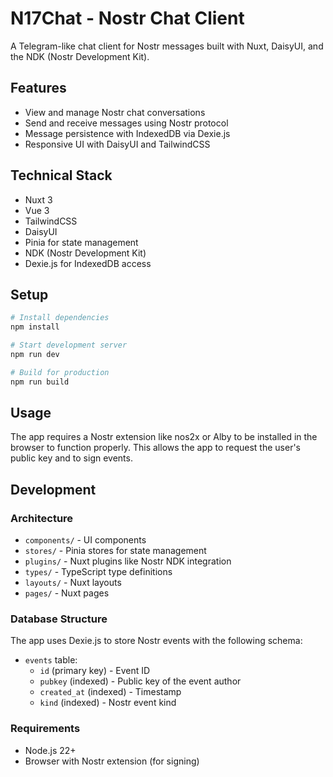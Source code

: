 # N17Chat - Nostr Chat Client

A Telegram-like chat client for Nostr messages built with Nuxt, DaisyUI, and the NDK (Nostr Development Kit).

## Features

- View and manage Nostr chat conversations
- Send and receive messages using Nostr protocol
- Message persistence with IndexedDB via Dexie.js
- Responsive UI with DaisyUI and TailwindCSS

## Technical Stack

- Nuxt 3
- Vue 3
- TailwindCSS
- DaisyUI
- Pinia for state management
- NDK (Nostr Development Kit)
- Dexie.js for IndexedDB access

## Setup

```bash
# Install dependencies
npm install

# Start development server
npm run dev

# Build for production
npm run build
```

## Usage

The app requires a Nostr extension like nos2x or Alby to be installed in the browser to function properly. This allows the app to request the user's public key and to sign events.

## Development

### Architecture

- `components/` - UI components
- `stores/` - Pinia stores for state management
- `plugins/` - Nuxt plugins like Nostr NDK integration
- `types/` - TypeScript type definitions
- `layouts/` - Nuxt layouts
- `pages/` - Nuxt pages

### Database Structure

The app uses Dexie.js to store Nostr events with the following schema:

- `events` table:
  - `id` (primary key) - Event ID
  - `pubkey` (indexed) - Public key of the event author
  - `created_at` (indexed) - Timestamp
  - `kind` (indexed) - Nostr event kind

### Requirements

- Node.js 22+
- Browser with Nostr extension (for signing)
